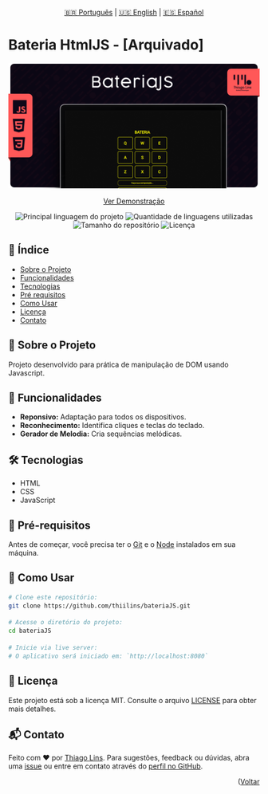 <div align="center" id="top">

[🇧🇷 Português](./README.md) | [🇺🇸 English](./README_EN.md) | [🇪🇸 Español](./README_ES.md)

</div>

# Bateria HtmlJS - [Arquivado]

<div align="center">

![Cover](./.github/assets/cover.png)

[Ver Demonstração](https://td-bateria-js.surge.sh/)

![Principal linguagem do projeto](https://img.shields.io/github/languages/top/thiilins/bateriaJS?color=FF5858&style=for-the-badge)
![Quantidade de linguagens utilizadas](https://img.shields.io/github/languages/count/thiilins/bateriaJS?color=FF5858&style=for-the-badge)
![Tamanho do repositório](https://img.shields.io/github/repo-size/thiilins/bateriaJS?color=FF5858&style=for-the-badge)
![Licença](https://img.shields.io/github/license/thiilins/bateriaJS?color=FF5858&style=for-the-badge)

</div>

## 📖 Índice

- [Sobre o Projeto](#-sobre-o-projeto)
- [Funcionalidades](#-funcionalidades)
- [Tecnologias](#-tecnologias)
- [Pré requisitos](#-pré-requisitos)
- [Como Usar](#-como-usar)
- [Licença](#-licença)
- [Contato](#-contato)

## 📘 Sobre o Projeto

Projeto desenvolvido para prática de manipulação de DOM usando Javascript.

## 🚀 Funcionalidades

- **Reponsivo:** Adaptação para todos os dispositivos.
- **Reconhecimento:** Identifica cliques e teclas do teclado.
- **Gerador de Melodia:** Cria sequências melódicas.

## 🛠 Tecnologias

- HTML
- CSS
- JavaScript

## 📜 Pré-requisitos

Antes de começar, você precisa ter o [Git](https://git-scm.com) e o [Node](https://nodejs.org/en/) instalados em sua máquina.

## 🚀 Como Usar

```bash
# Clone este repositório:
git clone https://github.com/thiilins/bateriaJS.git

# Acesse o diretório do projeto:
cd bateriaJS

# Inicie via live server:
# O aplicativo será iniciado em: `http://localhost:8080`
```

## 📜 Licença

Este projeto está sob a licença MIT. Consulte o arquivo [LICENSE](./LICENSE.md) para obter mais detalhes.

## 📬 Contato

Feito com ❤️ por [Thiago Lins](https://github.com/thiilins). 
Para sugestões, feedback ou dúvidas, abra uma [issue](https://github.com/thiilins/bateriaJS/issues) ou entre em contato através do [perfil no GitHub](https://github.com/thiilins).
<p align="right">(<a href="#top">Voltar
